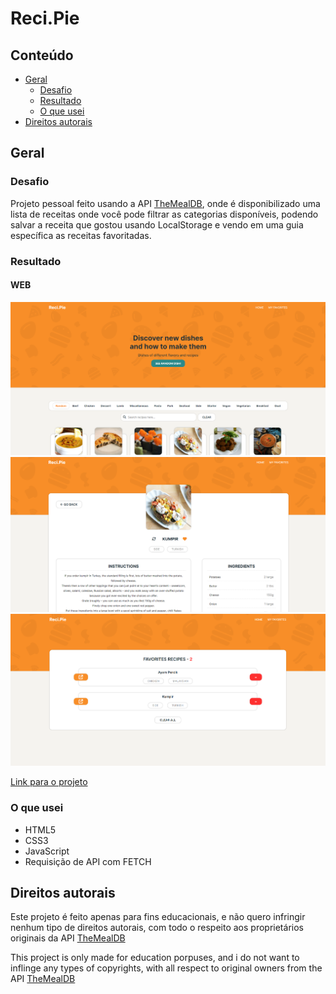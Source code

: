 # Reci.Pie

## Conteúdo

- [Geral](#geral)
    - [Desafio](#desafio)
    - [Resultado](#resultado)
    - [O que usei](#o-que-usei)
- [Direitos autorais](#direitos-autorais)

## Geral

### Desafio

Projeto pessoal feito usando a API [TheMealDB](https://www.themealdb.com/api.php), onde é disponibilizado uma lista de receitas onde você pode filtrar as categorias disponíveis, podendo salvar a receita que gostou usando LocalStorage e vendo em uma guia específica as receitas favoritadas.

### Resultado

#### WEB
![WEB](https://github.com/renato-roca-dev/recipie/blob/master/assets/imgs/WEB1.png)
![WEB](https://github.com/renato-roca-dev/recipie/blob/master/assets/imgs/WEB2.png)
![WEB](https://github.com/renato-roca-dev/recipie/blob/master/assets/imgs/WEB3.png)

[Link para o projeto](https://renato-roca-dev.github.io/recipie/)

### O que usei

- HTML5
- CSS3
- JavaScript
- Requisição de API com FETCH

## Direitos autorais

Este projeto é feito apenas para fins educacionais, e não quero infringir nenhum tipo de direitos autorais, com todo o respeito aos proprietários originais da API [TheMealDB](https://www.themealdb.com/api.php)

This project is only made for education porpuses, and i do not want to inflinge any types of copyrights, with all respect to original owners from the API [TheMealDB](https://www.themealdb.com/api.php)
